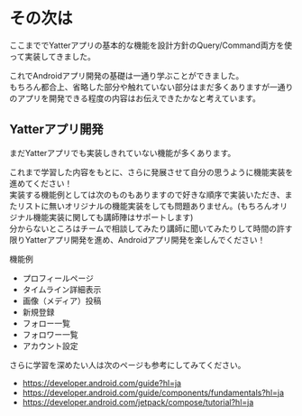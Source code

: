 # その次は

ここまででYatterアプリの基本的な機能を設計方針のQuery/Command両方を使って実装してきました。  

これでAndroidアプリ開発の基礎は一通り学ぶことができました。  
もちろん都合上、省略した部分や触れていない部分はまだ多くありますが一通りのアプリを開発できる程度の内容はお伝えできたかなと考えています。  

## Yatterアプリ開発

まだYatterアプリでも実装しきれていない機能が多くあります。  

これまで学習した内容をもとに、さらに発展させて自分の思うように機能実装を進めてください！  
実装する機能例としては次のものもありますので好きな順序で実装いただき、またリストに無いオリジナルの機能実装をしても問題ありません。(もちろんオリジナル機能実装に関しても講師陣はサポートします)  
分からないところはチームで相談してみたり講師に聞いてみたりして時間の許す限りYatterアプリ開発を進め、Androidアプリ開発を楽しんでください！  

機能例
- プロフィールページ
- タイムライン詳細表示
- 画像（メディア）投稿
- 新規登録
- フォロー一覧
- フォロワー一覧
- アカウント設定

さらに学習を深めたい人は次のページも参考にしてみてください。  
- https://developer.android.com/guide?hl=ja
- https://developer.android.com/guide/components/fundamentals?hl=ja
- https://developer.android.com/jetpack/compose/tutorial?hl=ja


